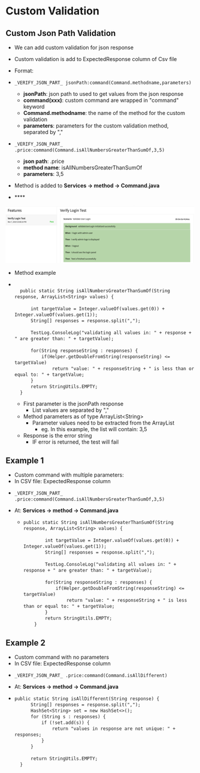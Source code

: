 # Custom Validation

## Custom Json Path Validation

* We can add custom validation for json response
* Custom validation is add to ExpectedResponse column of Csv file
* Format:
* ```text
  _VERIFY_JSON_PART_ jsonPath:command(Command.methodname,parameters)
  ```

  * **jsonPath**: json path to used to get values from the json response
  * **command\(xxx\)**: custom command are wrapped in "command" keyword
  * **Command.methodname**:  the name of the method for the custom validation
  * **parameters**: parameters for the custom validation method, separated by ","
* ```text
  _VERIFY_JSON_PART_ .price:command(Command.isAllNumbersGreaterThanSumOf,3,5)
  ```

  * **json path**: .price
  * **method name**: isAllNumbersGreaterThanSumOf
  * **parameters**: 3,5
* Method is added to **Services -&gt; method -&gt; Command.java** 
* \*\*\*\*

![](../../.gitbook/assets/image%20%2870%29.png)

* Method example
* ```text

  	public static String isAllNumbersGreaterThanSumOf(String response, ArrayList<String> values) {
	
  		int targetValue = Integer.valueOf(values.get(0)) + Integer.valueOf(values.get(1));
  		String[] responses = response.split(",");
		
  		TestLog.ConsoleLog("validating all values in: " + response + " are greater than: " + targetValue);	
		
  		for(String responseString : responses) {
  			if(Helper.getDoubleFromString(responseString) <=  targetValue)
  				return "value: " + responseString + " is less than or equal to: " + targetValue;
  		}
  		return StringUtils.EMPTY;
  	}	
  ```

  * First parameter is the jsonPath response
    * List values are separated by ","
  * Method parameters as of type ArrayList&lt;String&gt; 
    * Parameter values need to be extracted from the ArrayList
      * eg. In this example, the list will contain: 3,5 
  * Response is the error string 
    * IF error is returned, the test will fail

## Example 1

* Custom command with multiple parameters:
* In CSV file: ExpectedResponse column
* ```text
  _VERIFY_JSON_PART_ .price:command(Command.isAllNumbersGreaterThanSumOf,3,5)
  ```
* At: **Services -&gt; method -&gt; Command.java** 
  * ```text
    public static String isAllNumbersGreaterThanSumOf(String response, ArrayList<String> values) {
	
    		int targetValue = Integer.valueOf(values.get(0)) + Integer.valueOf(values.get(1));
    		String[] responses = response.split(",");
		
    		TestLog.ConsoleLog("validating all values in: " + response + " are greater than: " + targetValue);	
		
    		for(String responseString : responses) {
    			if(Helper.getDoubleFromString(responseString) <=  targetValue)
    				return "value: " + responseString + " is less than or equal to: " + targetValue;
    		}
    		return StringUtils.EMPTY;
    	} 	
    ```

## Example 2

* Custom command with no parameters
* In CSV file: ExpectedResponse column
* ```text
  _VERIFY_JSON_PART_ .price:command(Command.isAllDifferent)
  ```
* At: **Services -&gt; method -&gt; Command.java** 
* ```text
  public static String isAllDifferent(String response) {
  		String[] responses = response.split(",");
  		HashSet<String> set = new HashSet<>();
  		for (String s : responses) {
  			if (!set.add(s)) {
  				return "values in response are not unique: " + responses;
  			}
  		}

  		return StringUtils.EMPTY;
  	}
  ```

